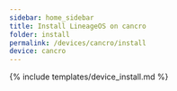 ```yaml
---
sidebar: home_sidebar
title: Install LineageOS on cancro
folder: install
permalink: /devices/cancro/install
device: cancro
---
```

{% include templates/device_install.md %}
